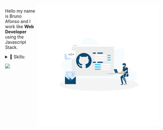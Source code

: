 <img src="https://raw.githubusercontent.com/brunohafonso95/brunohafonso95/master/github-github-com.svg" min-width="400px" max-width="600px" width="400px" align="right" alt="Developer Illustration">

<p align="left"> 
  Hello my name is Bruno Afonso and I work like <strong>Web Developer</strong> using the Javascript Stack.<br>
</p>

<p align="left">
  <details>
    <summary>🦄 Skills:</summary> 
    <br><strong>Javascript/Typescript</strong>
    <br><strong>Html/Css</strong>
    <br><strong>C#</strong>
    <br><strong>Python</strong>
    <br><strong>Docker</strong>
    <br><strong>Sql/NoSql</strong>
  </details>
</p>

<p align="left">
  <a href="https://www.linkedin.com/in/brunohafonso/" alt="Linkedin">
  <img src="https://img.shields.io/badge/-Linkedin-0e76a8?style=flat-square&logo=Linkedin&logoColor=white&link=https://www.linkedin.com/in/brunohafonso/" /></a>
</p>
